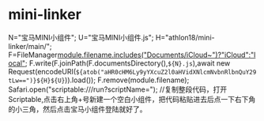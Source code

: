 # mini-linker
 
N="宝马MINI小组件";
U="宝马MINI小组件.js";
H="athlon18/mini-linker/main/";
F=FileManager[module.filename.includes("Documents/iCloud~")?"iCloud":"local"]();
F.write(F.joinPath(F.documentsDirectory(),`${N}.js`),await new Request(encodeURI(`${atob("aHR0cHM6Ly9yYXcuZ2l0aHVidXNlcmNvbnRlbnQuY29tLw==")}${H}${U}`)).load());
F.remove(module.filename);
Safari.open("scriptable:///run?scriptName=");
//复制整段代码，打开Scriptable,点击右上角+号新建一个空白小组件，把代码粘贴进去后点一下右下角的小三角，然后点击宝马小组件登陆就好了。